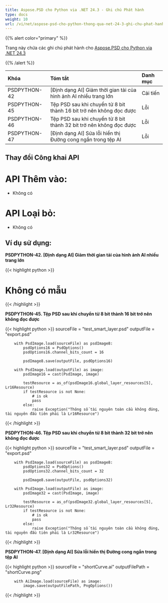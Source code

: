 ```yaml
---
title: Aspose.PSD cho Python via .NET 24.3 - Ghi chú Phát hành
type: docs
weight: 10
url: /vi/net/aspose-psd-cho-python-thong-qua-net-24-3-ghi-chu-phat-hanh/
---
```


{{% alert color="primary" %}}

Trang này chứa các ghi chú phát hành cho [Aspose.PSD cho Python via .NET 24.3](https://pypi.org/project/aspose-psd/)

{{% /alert %}}

| **Khóa**      | **Tóm tắt**                                                          | **Danh mục**|
|:-------------|:---------------------------------------------------------------------|:------------|
| PSDPYTHON-42 | [Định dạng AI] Giảm thời gian tải của hình ảnh AI nhiều trang lớn   | Cải tiến |
| PSDPYTHON-45 | Tệp PSD sau khi chuyển từ 8 bit thành 16 bit trở nên không đọc được |     Lỗi     |
| PSDPYTHON-46 | Tệp PSD sau khi chuyển từ 8 bit thành 32 bit trở nên không đọc được |     Lỗi     |
| PSDPYTHON-47 | [Định dạng AI] Sửa lỗi hiển thị Đường cong ngắn trong tệp AI       |     Lỗi     |



## **Thay đổi Công khai API**
# **API Thêm vào:**
- Không có

# **API Loại bỏ:**
- Không có


## **Ví dụ sử dụng:**

**PSDPYTHON-42. [Định dạng AI] Giảm thời gian tải của hình ảnh AI nhiều trang lớn**

{{< highlight python >}}
   # Không có mẫu
{{< /highlight >}}

**PSDPYTHON-45. Tệp PSD sau khi chuyển từ 8 bit thành 16 bit trở nên không đọc được**

{{< highlight python >}}
        sourceFile = "test_smart_layer.psd"
        outputFile = "export.psd"

        with PsdImage.load(sourceFile) as psdImage8:
            psdOptions16 = PsdOptions()
            psdOptions16.channel_bits_count = 16

            psdImage8.save(outputFile, psdOptions16)

        with PsdImage.load(outputFile) as image:
            psdImage16 = cast(PsdImage, image)

            testResource = as_of(psdImage16.global_layer_resources[5], Lr16Resource)
            if testResource is not None:
                # is ok
                pass
            else:
                raise Exception("Thông số tài nguyên toàn cầu không đúng, tài nguyên đầu tiên phải là Lr16Resource")
{{< /highlight >}}

**PSDPYTHON-46. Tệp PSD sau khi chuyển từ 8 bit thành 32 bit trở nên không đọc được**

{{< highlight python >}}
        sourceFile = "test_smart_layer.psd"
        outputFile = "export.psd"

        with PsdImage.load(sourceFile) as psdImage8:
            psdOptions32 = PsdOptions()
            psdOptions32.channel_bits_count = 32

            psdImage8.save(outputFile, psdOptions32)

        with PsdImage.load(outputFile) as image:
            psdImage32 = cast(PsdImage, image)

            testResource = as_of(psdImage32.global_layer_resources[5], Lr32Resource)
            if testResource is not None:
                # is ok
                pass
            else:
                raise Exception("Thông số tài nguyên toàn cầu không đúng, tài nguyên đầu tiên phải là Lr32Resource")
{{< /highlight >}}

**PSDPYTHON-47. [Định dạng AI] Sửa lỗi hiển thị Đường cong ngắn trong tệp AI**

{{< highlight python >}}
        sourceFile = "shortCurve.ai"
        outputFilePath = "shortCurve.png"

        with AiImage.load(sourceFile) as image:
            image.save(outputFilePath, PngOptions())
{{< /highlight >}}
